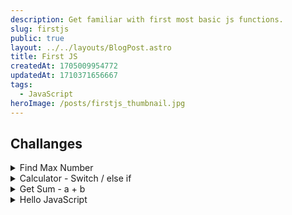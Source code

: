 ```yaml
---
description: Get familiar with first most basic js functions.
slug: firstjs
public: true
layout: ../../layouts/BlogPost.astro
title: First JS
createdAt: 1705009954772
updatedAt: 1710371656667
tags:
  - JavaScript
heroImage: /posts/firstjs_thumbnail.jpg
---
```


## Challanges

<details>

<summary>Find Max Number</summary>
  
## Find Max Number

Write a function called `findMaxNumber` that takes in an array of numbers and returns the largest number in the array.

#### Solution 1
```js
function findMaxNumber(arr) {
  return Math.max(...arr);
}
```

#### Solution 2
```js
function findMaxNumber(arr) {
  let max = arr[0];

  for (let i = 1; i < arr.length; i++) {
    if (arr[i] > max) {
      max = arr[i];
    }
  }
  return max;
}

findMaxNumber([1, 2, 3, 4, 5, 6, 7, 8, 9, 10]); // 10
findMaxNumber([10, 9, 8, 7, 6, 5, 4, 3, 2, 1]); // 10
findMaxNumber([1, 2, 3, 4, 5, 10, 9, 8, 7, 6]); // 10
```
#### Solution 3
```js
  function findMaxNumber(arr) {
    if (arr.length === 0) {
        return undefined; // return undefined for an empty array
    }

    let max = arr[0]; // Assume the first element is the maximum

    for (let i = 1; i < arr.length; i++) {
        if (arr[i] > max) {
            max = arr[i]; // Update max if current element is greater
        }
    }

    return max; // Return the maximum number
}

// Example usage:
const numbers = [10, 5, 20, 8, 15];
console.log(findMaxNumber(numbers)); // Output: 20
``` 
</details>
  
<details>
  <summary>Calculator - Switch / else if</summary>

#### Uisng a switch:
 
```js
function calculator(num1, num2, operator) {
  let result;

  switch (operator) {
    case '+':
      result = num1 + num2;
      break;
    case '-':
      result = num1 - num2;
      break;
    case '*':
      result = num1 * num2;
      break;
    case '/':
      result = num1 / num2;
      break;
    default:
      throw new Error('Invalid operator');
  }

  return result;
}

calculator(1, 2, '+') // 3
calculator(10, 5, '-') // 5
calculator(2, 2, '*') // 4
calculator(10, 5, '/') // 2
```

#### Using an if statement:
```js
function calculator(num1, num2, operator) {
  let result;

  if (operator === '+') {
    result = num1 + num2;
  } else if (operator === '-') {
    result = num1 - num2;
  } else if (operator === '*') {
    result = num1 * num2;
  } else if (operator === '/') {
    result = num1 / num2;
  } else {
    throw new Error('Invalid operator');
  }

  return result;
}
```
</details>


<details>
  <summary>Get Sum - a + b</summary>

```js
function getSum(a, b) {
  return a + b;
}
```
</details>
  
<details>
<summary>Hello JavaScript</summary>

```js
function printHelloWorld() {
  return 'Hello World!';
}
```
</details>